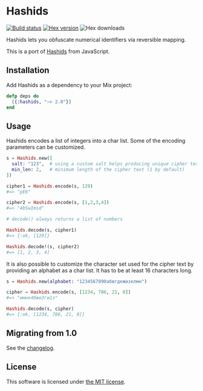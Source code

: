 Hashids
=======

[![Build status](https://travis-ci.org/alco/hashids-elixir.svg "Build status")](https://travis-ci.org/alco/hashids-elixir)
[![Hex version](https://img.shields.io/hexpm/v/hashids.svg "Hex version")](https://hex.pm/packages/hashids)
![Hex downloads](https://img.shields.io/hexpm/dt/hashids.svg "Hex downloads")

Hashids lets you obfuscate numerical identifiers via reversible mapping.

This is a port of [Hashids][1] from JavaScript.

  [1]: http://www.hashids.org/


## Installation

Add Hashids as a dependency to your Mix project:

```elixir
defp deps do
  [{:hashids, "~> 2.0"}]
end
```

## Usage

Hashids encodes a list of integers into a char list. Some of the encoding
parameters can be customized.

```elixir
s = Hashids.new([
  salt: "123",  # using a custom salt helps producing unique cipher text
  min_len: 2,   # minimum length of the cipher text (1 by default)
])

cipher1 = Hashids.encode(s, 129)
#=> "pE6"

cipher2 = Hashids.encode(s, [1,2,3,4])
#=> "4bSwImsd"

# decode() always returns a list of numbers

Hashids.decode(s, cipher1)
#=> {:ok, [129]}

Hashids.decode!(s, cipher2)
#=> [1, 2, 3, 4]
```

It is also possible to customize the character set used for the cipher text by
providing an alphabet as a char list. It has to be at least 16 characters long.

```elixir
s = Hashids.new(alphabet: "1234567890абвгдежизклмн")

cipher = Hashids.encode(s, [1234, 786, 21, 0])
#=> "имнк40же3ги1з"

Hashids.decode(s, cipher)
#=> {:ok, [1234, 786, 21, 0]}
```

## Migrating from 1.0

See the [changelog](CHANGELOG.md).

## License

This software is licensed under [the MIT license](LICENSE).
